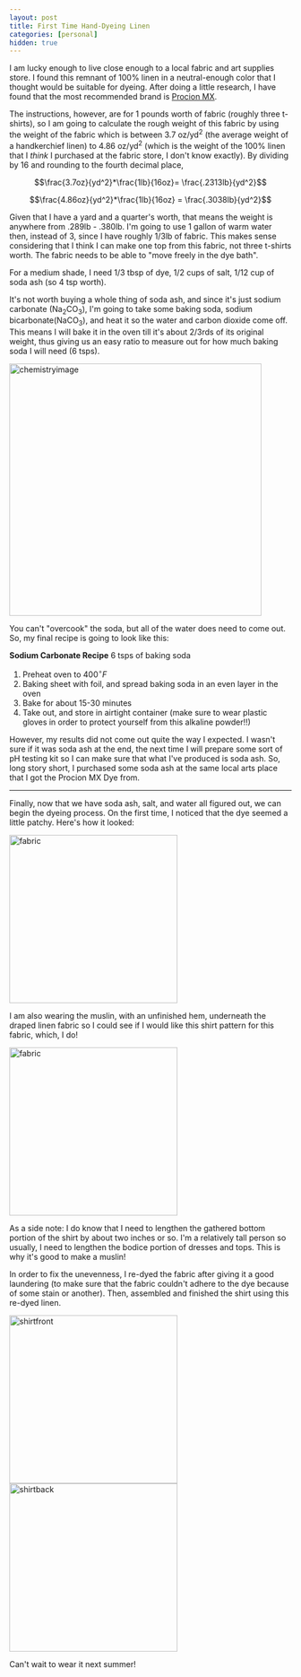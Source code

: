 ```yaml
---
layout: post
title: First Time Hand-Dyeing Linen
categories: [personal]
hidden: true
---
```


I am lucky enough to live close enough to a local fabric and art supplies store. I found this remnant of 100% linen in a neutral-enough color that I thought would be suitable for dyeing. After doing a little research, I have found that the most recommended brand is [Procion MX](https://www.jacquardproducts.com/procion-mx). 

The instructions, however, are for 1 pounds worth of fabric (roughly three t-shirts), so I am going to calculate the rough weight of this fabric by using the weight of the fabric which is between 3.7 oz/yd$^2$ (the average weight of a handkerchief linen) to 4.86 oz/yd$^2$ (which is the weight of the 100% linen that I *think* I purchased at the fabric store, I don't know exactly). By dividing by 16 and rounding to the fourth decimal place, 

$$\frac{3.7oz}{yd^2}*\frac{1lb}{16oz}= \frac{.2313lb}{yd^2}$$ 

$$\frac{4.86oz}{yd^2}*\frac{1lb}{16oz} = \frac{.3038lb}{yd^2}$$


Given that I have a yard and a quarter's worth, that means the weight is anywhere from .289lb - .380lb. I'm going to use 1 gallon of warm water then, instead of 3, since I have roughly 1/3lb of fabric. This makes sense considering that I think I can make one top from this fabric, not three t-shirts worth. The fabric needs to be able to "move freely in the dye bath". 

For a medium shade, I need 1/3 tbsp of dye, 1/2 cups of salt, 1/12 cup of soda ash (so 4 tsp worth). 

It's not worth buying a whole thing of soda ash, and since it's just sodium carbonate (Na$_{2}$CO$_3$), I'm going to take some baking soda, sodium bicarbonate(NaCO$_3$), and heat it so the water and carbon dioxide come off. This means I will bake it in the oven till it's about 2/3rds of its original weight, thus giving us an easy ratio to measure out for how much baking soda I will need (6 tsps).  

<img src="https://github.com/elizabethwillard/elizabethwillard.github.io/assets/57194659/d31133dc-d17f-4795-bda6-6f474de7d1a2" alt="chemistryimage" width="450"/>



You can't "overcook" the soda, but all of the water does need to come out. So, my final recipe is going to look like this:

**Sodium Carbonate Recipe**
6 tsps of baking soda
1. Preheat oven to $400^{\circ}F$
2. Baking sheet with foil, and spread baking soda in an even layer in the oven
3. Bake for about 15-30 minutes
4. Take out, and store in airtight container (make sure to wear plastic gloves in order to protect yourself from this alkaline powder!!)

However, my results did not come out quite the way I expected. I wasn't sure if it was soda ash at the end, the next time I will prepare some sort of pH testing kit so I can make sure that what I've produced is soda ash. So, long story short, I purchased some soda ash at the same local arts place that I got the Procion MX Dye from. 

---
Finally, now that we have soda ash, salt, and water all figured out, we can begin the dyeing process.  On the first time, I noticed that the dye seemed a little patchy. Here's how it looked: 

<img src="https://github.com/elizabethwillard/elizabethwillard.github.io/assets/57194659/d0bf4ebc-670a-43bd-9b7f-25a0e4605124" alt="fabric" width="300"/>



I am also wearing the muslin, with an unfinished hem, underneath the draped linen fabric so I could see if I would like this shirt pattern for this fabric, which, I do! 

<img src="https://github.com/elizabethwillard/elizabethwillard.github.io/assets/57194659/113b484c-7b18-4487-87f5-ccf56ecff80f" alt="fabric" width="300"/>


As a side note: I do know that I need to lengthen the gathered bottom portion of the shirt by about two inches or so. I'm a relatively tall person so usually, I need to lengthen the bodice portion of dresses and tops. This is why it's good to make a muslin!

In order to fix the unevenness, I re-dyed the fabric after giving it a good laundering (to make sure that the fabric couldn't adhere to the dye because of some stain or another). Then, assembled and finished the shirt using this re-dyed linen. 

<img src="https://github.com/elizabethwillard/elizabethwillard.github.io/assets/57194659/540ff713-131f-41db-a4bc-722bb5705336" alt="shirtfront" width="300"/>
<img src="https://github.com/elizabethwillard/elizabethwillard.github.io/assets/57194659/4dca8185-1430-420f-a646-e2c2abee406b" alt="shirtback" width="300"/>


Can't wait to wear it next summer! 
